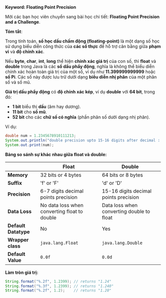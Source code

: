 **Keyword: Floating Point Precision**

Mời các bạn học viên chuyển sang bài học chi tiết: **Floating Point Precision and a Challenge**.

**Tóm tắt**:

Trong tính toán, **số học dấu chấm động (floating-point)** là một dạng số học sử dụng biểu diễn công thức của **các số thực** để hỗ trợ cân bằng giữa **phạm vi** và **độ chính xác**.

Nếu **byte**, **char**, **int**, **long** thể hiện **chính xác giá trị** của con số, thì **float** và **double** trong Java là các **số dấu phẩy động**, nghĩa là không thể biểu diễn chính xác hoàn toàn giá trị của một số, ví dụ như **11.399999999999** hoặc **số Pi**. Các số này được lưu trữ dưới dạng **biểu diễn nhị phân** của một phân số và số mũ.

**Giá trị dấu phẩy động** có **độ chính xác kép**, ví dụ **double** với **64 bit**, trong đó:
- **1 bit** biểu thị **dấu** (âm hay dương).
- **11 bit** cho **số mũ**.
- **52 bit** cho các **chữ số có nghĩa** (phần phân số dưới dạng nhị phân).

Ví dụ:

```java
double num = 1.2345678910111213;
System.out.println("double precision upto 15-16 digits after decimal : ");
System.out.print(num);
```

**Bảng so sánh sự khác nhau giữa float và double:**

|                    | **Float**          | **Double**          |
|--------------------|--------------------|---------------------|
| **Memory**         | 32 bits or 4 bytes | 64 bits or 8 bytes  |
| **Suffix**         | 'f' or 'F'         | 'd' or 'D'          |
| **Precision**      | 6-7 digits decimal points precision | 15-16 digits decimal points precision |
| **Data Loss**      | No data loss when converting float to double | Data loss when converting double to float |
| **Default Datatype** | No                | Yes                 |
| **Wrapper class**  | `java.lang.Float`  | `java.lang.Double`  |
| **Default Value**  | `0.0f`             | `0.0d`              |

**Làm tròn giá trị:**

```java
String.format("%.2f", 1.2399); // returns "1.24"
String.format("%.3f", 1.2399); // returns "1.240"
String.format("%.2f", 1.2);    // returns "1.20"
```

